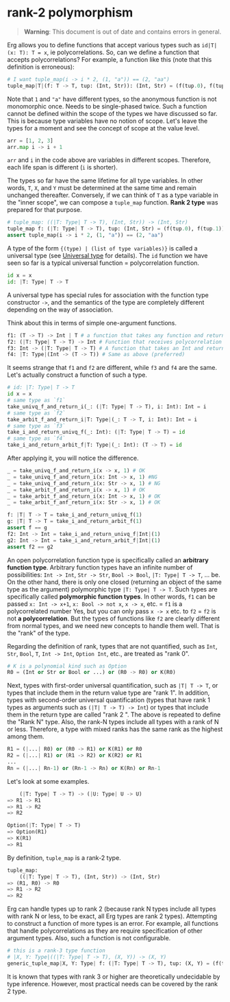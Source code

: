# rank-2 polymorphism

> __Warning__: This document is out of date and contains errors in general.

Erg allows you to define functions that accept various types such as `id|T|(x: T): T = x`, ie polycorrelations.
So, can we define a function that accepts polycorrelations?
For example, a function like this (note that this definition is erroneous):

```python
# I want tuple_map(i -> i * 2, (1, "a")) == (2, "aa")
tuple_map|T|(f: T -> T, tup: (Int, Str)): (Int, Str) = (f(tup.0), f(tup.1))
```

Note that `1` and `"a"` have different types, so the anonymous function is not monomorphic once. Needs to be single-phased twice.
Such a function cannot be defined within the scope of the types we have discussed so far. This is because type variables have no notion of scope.
Let's leave the types for a moment and see the concept of scope at the value level.

```python
arr = [1, 2, 3]
arr.map i -> i + 1
```

`arr` and `i` in the code above are variables in different scopes. Therefore, each life span is different (`i` is shorter).

The types so far have the same lifetime for all type variables. In other words, `T`, `X`, and `Y` must be determined at the same time and remain unchanged thereafter.
Conversely, if we can think of `T` as a type variable in the "inner scope", we can compose a `tuple_map` function. __Rank 2 type__ was prepared for that purpose.

```python
# tuple_map: ((|T: Type| T -> T), (Int, Str)) -> (Int, Str)
tuple_map f: (|T: Type| T -> T), tup: (Int, Str) = (f(tup.0), f(tup.1))
assert tuple_map(i -> i * 2, (1, "a")) == (2, "aa")
```

A type of the form `{(type) | (list of type variables)}` is called a universal type (see [Universal type](./../quantified.md) for details).
The `id` function we have seen so far is a typical universal function = polycorrelation function.

```python
id x = x
id: |T: Type| T -> T
```

A universal type has special rules for association with the function type constructor `->`, and the semantics of the type are completely different depending on the way of association.

Think about this in terms of simple one-argument functions.

```python
f1: (T -> T) -> Int | T # a function that takes any function and returns an Int
f2: (|T: Type| T -> T) -> Int # Function that receives polycorrelation and returns Int
f3: Int -> (|T: Type| T -> T) # A function that takes an Int and returns a closed universal function
f4: |T: Type|(Int -> (T -> T)) # Same as above (preferred)
```

It seems strange that `f1` and `f2` are different, while `f3` and `f4` are the same. Let's actually construct a function of such a type.

```python
# id: |T: Type| T -> T
id x = x
# same type as `f1`
take_univq_f_and_return_i(_: (|T: Type| T -> T), i: Int): Int = i
# same type as `f2`
take_arbit_f_and_return_i|T: Type|(_: T -> T, i: Int): Int = i
# same type as `f3`
take_i_and_return_univq_f(_: Int): (|T: Type| T -> T) = id
# same type as `f4`
take_i_and_return_arbit_f|T: Type|(_: Int): (T -> T) = id
```

After applying it, you will notice the difference.

```python
_ = take_univq_f_and_return_i(x -> x, 1) # OK
_ = take_univq_f_and_return_i(x: Int -> x, 1) #NG
_ = take_univq_f_and_return_i(x: Str -> x, 1) # NG
_ = take_arbit_f_and_return_i(x -> x, 1) # OK
_ = take_arbit_f_and_return_i(x: Int -> x, 1) # OK
_ = take_arbit_f_anf_return_i(x: Str -> x, 1) # OK

f: |T| T -> T = take_i_and_return_univq_f(1)
g: |T| T -> T = take_i_and_return_arbit_f(1)
assert f == g
f2: Int -> Int = take_i_and_return_univq_f|Int|(1)
g2: Int -> Int = take_i_and_return_arbit_f|Int|(1)
assert f2 == g2
```

An open polycorrelation function type is specifically called an __arbitrary function type__. Arbitrary function types have an infinite number of possibilities: `Int -> Int`, `Str -> Str`, `Bool -> Bool`, `|T: Type| T -> T`, ... be.
On the other hand, there is only one closed (returning an object of the same type as the argument) polymorphic type `|T: Type| T -> T`. Such types are specifically called __polymorphic function types__.
In other words, `f1` can be passed `x: Int -> x+1`, `x: Bool -> not x`, `x -> x`, etc. = `f1` is a polycorrelated number Yes, but you can only pass `x -> x` etc. to `f2` = `f2` is not __a polycorrelation__.
But the types of functions like `f2` are clearly different from normal types, and we need new concepts to handle them well. That is the "rank" of the type.

Regarding the definition of rank, types that are not quantified, such as `Int`, `Str`, `Bool`, `T`, `Int -> Int`, `Option Int`, etc., are treated as "rank 0".

```python
# K is a polynomial kind such as Option
R0 = (Int or Str or Bool or ...) or (R0 -> R0) or K(R0)
```

Next, types with first-order universal quantification, such as `|T| T -> T`, or types that include them in the return value type are "rank 1".
In addition, types with second-order universal quantification (types that have rank 1 types as arguments such as `(|T| T -> T) -> Int`) or types that include them in the return type are called "rank 2 ".
The above is repeated to define the "Rank N" type. Also, the rank-N types include all types with a rank of N or less. Therefore, a type with mixed ranks has the same rank as the highest among them.

```python
R1 = (|...| R0) or (R0 -> R1) or K(R1) or R0
R2 = (|...| R1) or (R1 -> R2) or K(R2) or R1
...
Rn = (|...| Rn-1) or (Rn-1 -> Rn) or K(Rn) or Rn-1
```

Let's look at some examples.

```python
    (|T: Type| T -> T) -> (|U: Type| U -> U)
=> R1 -> R1
=> R1 -> R2
=> R2

Option(|T: Type| T -> T)
=> Option(R1)
=> K(R1)
=> R1
```

By definition, `tuple_map` is a rank-2 type.

```python
tuple_map:
    ((|T: Type| T -> T), (Int, Str)) -> (Int, Str)
=> (R1, R0) -> R0
=> R1 -> R2
=> R2
```

Erg can handle types up to rank 2 (because rank N types include all types with rank N or less, to be exact, all Erg types are rank 2 types). Attempting to construct a function of more types is an error.
For example, all functions that handle polycorrelations as they are require specification of other argument types. Also, such a function is not configurable.

```python
# this is a rank-3 type function
# |X, Y: Type|((|T: Type| T -> T), (X, Y)) -> (X, Y)
generic_tuple_map|X, Y: Type| f: (|T: Type| T -> T), tup: (X, Y) = (f(tup.0), f(tup.1))
```

It is known that types with rank 3 or higher are theoretically undecidable by type inference. However, most practical needs can be covered by the rank 2 type.